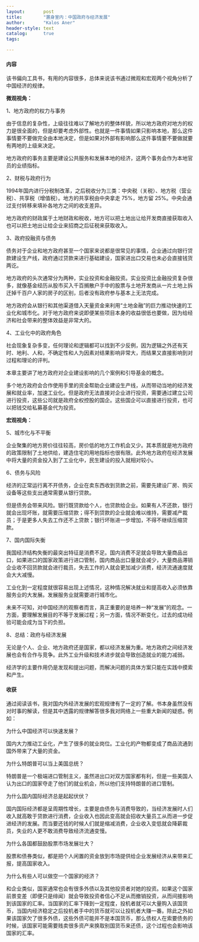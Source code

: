 ```yaml
---
layout:       post
title:        "置身室内：中国政府与经济发展"
author:       "Kalos Aner"
header-style: text
catalog:      true
tags:

---
```




#### **内容**

该书偏向工具书，有用的内容很多，总体来说该书通过微观和宏观两个视角分析了中国经济的规律。

**微观视角：**

1、地方政府的权力与事务

由于信息的复杂性，上级往往难以了解地方的整体样貌，所以地方政府对地方的权力是很全面的，但是却要考虑外部性。也就是一件事情如果只影响本地，那么这件事情要不要做完全由本地决定，但是如果对外部有影响那么这件事情要不要做就要有两地的上级来决定。

地方政府的事务主要是建设公共服务和发展本地的经济，这两个事务会作为本地官员的业绩指标。

2、财税与政府行为

1994年国内进行分税制改革，之后税收分为三类：中央税（关税）、地方税（营业税）、共享税（增值税）。地方的共享税由中央拿走 75%，地方留 25%。中央会通过支付转移来填补各地方之间的收支差异。

地方政府的财政属于土地财政和税收，地方可以把土地出让给开发商直接获取收入也可以把土地出让给企业来招商之后征税来获取收入。

3、政府投融资与债务

债务对于企业和地方政府甚至一个国家来说都是很常见的事情，企业通过向银行贷款建设生产线，政府通过贷款来进行基础建设，国家进出口交易也未必会直接钱货两讫。

地方政府的头次通常分为两种，实业投资和金融投资。实业投资比金融投资复杂很多，就像基金经历从股市买入千百搁散户手中的股票与土地开发商从一片土地上拆迁掉千百户人家的房子的区别，后者没有政府参与基本上无法完成。

地方政府会从银行和其他渠道借入天量资金来利用“土地金融”的巨力推动快速的工业化和城市化。对于地方政府来说即便某些项目本身的收益很低也要做，因为给经济和社会带来的整体效益是非常大的。

4、工业化中的政府角色

社会现象复杂多变，任何理论和逻辑都可以找到不少反例，因为逻辑之外还有天时、地利、人和，不确定性和人为因素对结果影响非常大，而结果又直接影响到对过程和理论的评判。

本章主要讲了地方政府对企业建设影响的几个案例和引导基金的概念。

多个地方政府会合作使用手里的资金帮助企业建设生产线，从而带动当地的经济发展和就业率，加速工业化。但是政府无法直接对企业进行投资，需要通过建立公司进行投资，这些公司就是政府全权控股的国企。这些国企可以直接进行投资，也可以把钱交给私募基金代为投资。

**宏观视角：**

5、城市化与不平衡

企业聚集的地方房价往往较高，房价低的地方工作机会又少。其本质就是地方政府的政策限制了土地供给，建造住宅的用地指标也很有限。此外地方政府在经济发展中将大量的资金投入到了工业化中，民生建设的投入就相对较小。

6、债务与风险

经济的正常运行离不开债务，企业在卖东西收到货款之前，需要先建设厂房、购买设备等这些支出通常需要从银行贷款。

但是债务会带来风险。银行既贷款给个人，也贷款给企业。如果有人不还款，银行就会出现坏账，就需要压缩贷款；得不到贷款的企业就会难以维持，需要减产裁员；于是更多人失去工作还不上贷款；银行坏账进一步增加，不得不继续压缩贷款。

7、国内国际失衡

我国经济结构失衡的最突出特征是消费不足。国内消费不足就会导致大量商品出口，如果进口的国家政策进行进口管制，国内商品出口量就会减少，大量商品滞销企业收不回货款就会进行裁员，失去工作的人就会更加减少消费，经济流通速度就会大大减慢。

工业化到一定程度就很容易出现上述情况，这种情况解决就业和提高收入必须依靠服务业的大发展。发展服务业就需要进行城市化。

未来不可知，对中国经济的观察者而言，真正重要的是培养一种“发展”的观念。一方面，要理解发展目的不等于发展过程；另一方面，情况不断变化，过去的成功经验可能会成为当下的负担。

8、总结：政府与经济发展

无论是个人、企业、地方政府还是国家，都以经济发展为重。地方政府之间经济发展也会有合作与竞争。此外工业升级和技术进步就会导致创造就业的能力减弱。

经济学的主要作用仍是发现和提出问题，而解决问题的具体方案只能在实践中摸索和产生。

#### **收获**

通过阅读该书，我对国内外经济发展的宏观规律有了一定的了解。书本身虽然没有对时事的解读，但是其中透露的规律解答很多我对网络上一些重大新闻的疑惑。例如：

为什么中国经济可以快速发展？

国内大力推动工业化，产生了很多的就业岗位。工业化的产物都变成了商品流通到国外带来了大量的资金。

为什么特朗普可以当上美国总统？

特朗普是一个极端进口管制主义，虽然进出口对双方国家都有利，但是一些美国人认为出口的国家夺走了他们的就业机会，所以他们支持特朗普的进口管制。

为什么国内国际经济总是起起伏伏？

国内国际经济都是呈周期性增长，主要是由债务与消费导致的，当经济发展时人们收入就高敢于贷款进行消费，企业收入也因此变高就会招收大量员工从而进一步促进经济的发展。而当要还钱的时候人们就是缩减消费，企业收入变低就会降薪裁员，失业的人更不敢消费导致经济流通变慢。

为什么各国都鼓励股票市场发展壮大？

股票和债券类似，都是把个人闲置的资金放到市场提供给企业发展经济从来带来汇报，提高国家收入。

为什么有些人可以做空一个国家的经济？

和企业类似，国家通常也会有很多外债以及其他投资者对她的投资。如果这个国家前景变差（即便只是绯闻）就会导致投资者信心不足从而撤销投资，从而间接影响到该国家的汇率。当国家的汇率下降到一定程度，投机者就可以大量购入该国货币，当国内经济稳定之后投机者手中的货币就可以让投机者大赚一番。除此之外如果该国家欠了很多外债，这些外债可能并不是本国货币，那么债权人在索要债务的时候，该国家可能需要贱卖很多资产来换取别国货币来还债，这个过程也会影响该国家的汇率。
